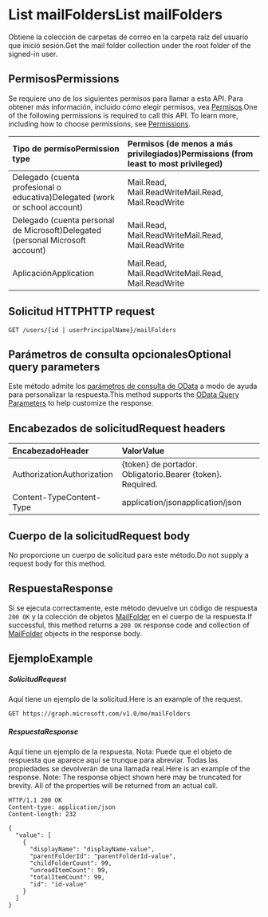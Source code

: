 # <a name="list-mailfolders"></a><span data-ttu-id="18977-101">List mailFolders</span><span class="sxs-lookup"><span data-stu-id="18977-101">List mailFolders</span></span>

<span data-ttu-id="18977-102">Obtiene la colección de carpetas de correo en la carpeta raíz del usuario que inició sesión.</span><span class="sxs-lookup"><span data-stu-id="18977-102">Get the mail folder collection under the root folder of the signed-in user.</span></span> 
## <a name="permissions"></a><span data-ttu-id="18977-103">Permisos</span><span class="sxs-lookup"><span data-stu-id="18977-103">Permissions</span></span>
<span data-ttu-id="18977-p101">Se requiere uno de los siguientes permisos para llamar a esta API. Para obtener más información, incluido cómo elegir permisos, vea [Permisos](../../../concepts/permissions_reference.md).</span><span class="sxs-lookup"><span data-stu-id="18977-p101">One of the following permissions is required to call this API. To learn more, including how to choose permissions, see [Permissions](../../../concepts/permissions_reference.md).</span></span>

|<span data-ttu-id="18977-106">Tipo de permiso</span><span class="sxs-lookup"><span data-stu-id="18977-106">Permission type</span></span>      | <span data-ttu-id="18977-107">Permisos (de menos a más privilegiados)</span><span class="sxs-lookup"><span data-stu-id="18977-107">Permissions (from least to most privileged)</span></span>              |
|:--------------------|:---------------------------------------------------------|
|<span data-ttu-id="18977-108">Delegado (cuenta profesional o educativa)</span><span class="sxs-lookup"><span data-stu-id="18977-108">Delegated (work or school account)</span></span> | <span data-ttu-id="18977-109">Mail.Read, Mail.ReadWrite</span><span class="sxs-lookup"><span data-stu-id="18977-109">Mail.Read, Mail.ReadWrite</span></span>    |
|<span data-ttu-id="18977-110">Delegado (cuenta personal de Microsoft)</span><span class="sxs-lookup"><span data-stu-id="18977-110">Delegated (personal Microsoft account)</span></span> | <span data-ttu-id="18977-111">Mail.Read, Mail.ReadWrite</span><span class="sxs-lookup"><span data-stu-id="18977-111">Mail.Read, Mail.ReadWrite</span></span>    |
|<span data-ttu-id="18977-112">Aplicación</span><span class="sxs-lookup"><span data-stu-id="18977-112">Application</span></span> | <span data-ttu-id="18977-113">Mail.Read, Mail.ReadWrite</span><span class="sxs-lookup"><span data-stu-id="18977-113">Mail.Read, Mail.ReadWrite</span></span> |

## <a name="http-request"></a><span data-ttu-id="18977-114">Solicitud HTTP</span><span class="sxs-lookup"><span data-stu-id="18977-114">HTTP request</span></span>
<!-- { "blockType": "ignored" } -->
```http
GET /users/{id | userPrincipalName}/mailFolders
```
## <a name="optional-query-parameters"></a><span data-ttu-id="18977-115">Parámetros de consulta opcionales</span><span class="sxs-lookup"><span data-stu-id="18977-115">Optional query parameters</span></span>
<span data-ttu-id="18977-116">Este método admite los [parámetros de consulta de OData](http://developer.microsoft.com/en-us/graph/docs/overview/query_parameters) a modo de ayuda para personalizar la respuesta.</span><span class="sxs-lookup"><span data-stu-id="18977-116">This method supports the [OData Query Parameters](http://developer.microsoft.com/en-us/graph/docs/overview/query_parameters) to help customize the response.</span></span>
## <a name="request-headers"></a><span data-ttu-id="18977-117">Encabezados de solicitud</span><span class="sxs-lookup"><span data-stu-id="18977-117">Request headers</span></span>
| <span data-ttu-id="18977-118">Encabezado</span><span class="sxs-lookup"><span data-stu-id="18977-118">Header</span></span>       | <span data-ttu-id="18977-119">Valor</span><span class="sxs-lookup"><span data-stu-id="18977-119">Value</span></span> |
|:---------------|:--------|
| <span data-ttu-id="18977-120">Authorization</span><span class="sxs-lookup"><span data-stu-id="18977-120">Authorization</span></span>  | <span data-ttu-id="18977-p102">{token} de portador. Obligatorio.</span><span class="sxs-lookup"><span data-stu-id="18977-p102">Bearer {token}. Required.</span></span>  |
| <span data-ttu-id="18977-123">Content-Type</span><span class="sxs-lookup"><span data-stu-id="18977-123">Content-Type</span></span>   | <span data-ttu-id="18977-124">application/json</span><span class="sxs-lookup"><span data-stu-id="18977-124">application/json</span></span>  |

## <a name="request-body"></a><span data-ttu-id="18977-125">Cuerpo de la solicitud</span><span class="sxs-lookup"><span data-stu-id="18977-125">Request body</span></span>
<span data-ttu-id="18977-126">No proporcione un cuerpo de solicitud para este método.</span><span class="sxs-lookup"><span data-stu-id="18977-126">Do not supply a request body for this method.</span></span>

## <a name="response"></a><span data-ttu-id="18977-127">Respuesta</span><span class="sxs-lookup"><span data-stu-id="18977-127">Response</span></span>

<span data-ttu-id="18977-128">Si se ejecuta correctamente, este método devuelve un código de respuesta `200 OK` y la colección de objetos [MailFolder](../resources/mailfolder.md) en el cuerpo de la respuesta.</span><span class="sxs-lookup"><span data-stu-id="18977-128">If successful, this method returns a `200 OK` response code and collection of [MailFolder](../resources/mailfolder.md) objects in the response body.</span></span>
## <a name="example"></a><span data-ttu-id="18977-129">Ejemplo</span><span class="sxs-lookup"><span data-stu-id="18977-129">Example</span></span>
##### <a name="request"></a><span data-ttu-id="18977-130">Solicitud</span><span class="sxs-lookup"><span data-stu-id="18977-130">Request</span></span>
<span data-ttu-id="18977-131">Aquí tiene un ejemplo de la solicitud.</span><span class="sxs-lookup"><span data-stu-id="18977-131">Here is an example of the request.</span></span>
<!-- {
  "blockType": "request",
  "name": "get_mailfolders"
}-->
```http
GET https://graph.microsoft.com/v1.0/me/mailFolders
```
##### <a name="response"></a><span data-ttu-id="18977-132">Respuesta</span><span class="sxs-lookup"><span data-stu-id="18977-132">Response</span></span>
<span data-ttu-id="18977-p103">Aquí tiene un ejemplo de la respuesta. Nota: Puede que el objeto de respuesta que aparece aquí se trunque para abreviar. Todas las propiedades se devolverán de una llamada real.</span><span class="sxs-lookup"><span data-stu-id="18977-p103">Here is an example of the response. Note: The response object shown here may be truncated for brevity. All of the properties will be returned from an actual call.</span></span>
<!-- {
  "blockType": "response",
  "truncated": true,
  "@odata.type": "microsoft.graph.mailFolder",
  "isCollection": true
} -->
```http
HTTP/1.1 200 OK
Content-type: application/json
Content-length: 232

{
  "value": [
    {
      "displayName": "displayName-value",
      "parentFolderId": "parentFolderId-value",
      "childFolderCount": 99,
      "unreadItemCount": 99,
      "totalItemCount": 99,
      "id": "id-value"
    }
  ]
}
```

<!-- uuid: 8fcb5dbc-d5aa-4681-8e31-b001d5168d79
2015-10-25 14:57:30 UTC -->
<!-- {
  "type": "#page.annotation",
  "description": "List mailFolders",
  "keywords": "",
  "section": "documentation",
  "tocPath": ""
}-->
